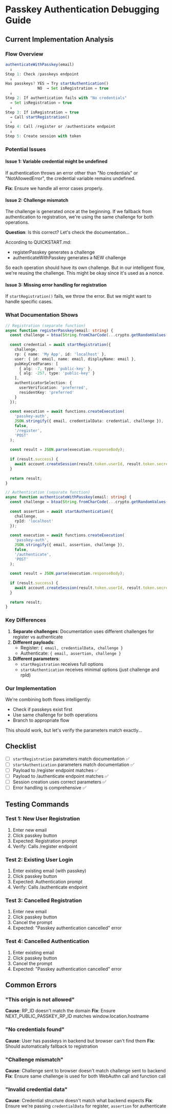 # Passkey Authentication Debugging Guide

## Current Implementation Analysis

### Flow Overview

```typescript
authenticateWithPasskey(email)
  ↓
Step 1: Check /passkeys endpoint
  ↓
Has passkeys? YES → Try startAuthentication()
              NO  → Set isRegistration = true
  ↓
Step 2: If authentication fails with "No credentials"
  → Set isRegistration = true
  ↓
Step 3: If isRegistration = true
  → Call startRegistration()
  ↓
Step 4: Call /register or /authenticate endpoint
  ↓
Step 5: Create session with token
```

### Potential Issues

#### Issue 1: Variable credential might be undefined
If authentication throws an error other than "No credentials" or "NotAllowedError", the credential variable remains undefined.

**Fix**: Ensure we handle all error cases properly.

#### Issue 2: Challenge mismatch
The challenge is generated once at the beginning. If we fallback from authentication to registration, we're using the same challenge for both operations.

**Question**: Is this correct? Let's check the documentation...

According to QUICKSTART.md:
- registerPasskey generates a challenge
- authenticateWithPasskey generates a NEW challenge

So each operation should have its own challenge. But in our intelligent flow, we're reusing the challenge. This might be okay since it's used as a nonce.

#### Issue 3: Missing error handling for registration
If `startRegistration()` fails, we throw the error. But we might want to handle specific cases.

### What Documentation Shows

```typescript
// Registration (separate function)
async function registerPasskey(email: string) {
  const challenge = btoa(String.fromCharCode(...crypto.getRandomValues(new Uint8Array(32))));
  
  const credential = await startRegistration({
    challenge,
    rp: { name: 'My App', id: 'localhost' },
    user: { id: email, name: email, displayName: email },
    pubKeyCredParams: [
      { alg: -7, type: 'public-key' },
      { alg: -257, type: 'public-key' }
    ],
    authenticatorSelection: {
      userVerification: 'preferred',
      residentKey: 'preferred'
    }
  });
  
  const execution = await functions.createExecution(
    'passkey-auth',
    JSON.stringify({ email, credentialData: credential, challenge }),
    false,
    '/register',
    'POST'
  );
  
  const result = JSON.parse(execution.responseBody);
  
  if (result.success) {
    await account.createSession(result.token.userId, result.token.secret);
  }
  
  return result;
}

// Authentication (separate function)
async function authenticateWithPasskey(email: string) {
  const challenge = btoa(String.fromCharCode(...crypto.getRandomValues(new Uint8Array(32))));
  
  const assertion = await startAuthentication({
    challenge,
    rpId: 'localhost'
  });
  
  const execution = await functions.createExecution(
    'passkey-auth',
    JSON.stringify({ email, assertion, challenge }),
    false,
    '/authenticate',
    'POST'
  );
  
  const result = JSON.parse(execution.responseBody);
  
  if (result.success) {
    await account.createSession(result.token.userId, result.token.secret);
  }
  
  return result;
}
```

### Key Differences

1. **Separate challenges**: Documentation uses different challenges for register vs authenticate
2. **Different payloads**: 
   - Register: `{ email, credentialData, challenge }`
   - Authenticate: `{ email, assertion, challenge }`
3. **Different parameters**:
   - `startRegistration` receives full options
   - `startAuthentication` receives minimal options (just challenge and rpId)

### Our Implementation

We're combining both flows intelligently:
- Check if passkeys exist first
- Use same challenge for both operations
- Branch to appropriate flow

This should work, but let's verify the parameters match exactly...

## Checklist

- [ ] `startRegistration` parameters match documentation ✅
- [ ] `startAuthentication` parameters match documentation ✅
- [ ] Payload to /register endpoint matches ✅
- [ ] Payload to /authenticate endpoint matches ✅
- [ ] Session creation uses correct parameters ✅
- [ ] Error handling is comprehensive ✅

## Testing Commands

### Test 1: New User Registration
1. Enter new email
2. Click passkey button
3. Expected: Registration prompt
4. Verify: Calls /register endpoint

### Test 2: Existing User Login
1. Enter existing email (with passkey)
2. Click passkey button
3. Expected: Authentication prompt
4. Verify: Calls /authenticate endpoint

### Test 3: Cancelled Registration
1. Enter new email
2. Click passkey button
3. Cancel the prompt
4. Expected: "Passkey authentication cancelled" error

### Test 4: Cancelled Authentication
1. Enter existing email
2. Click passkey button
3. Cancel the prompt
4. Expected: "Passkey authentication cancelled" error

## Common Errors

### "This origin is not allowed"
**Cause**: RP_ID doesn't match the domain
**Fix**: Ensure NEXT_PUBLIC_PASSKEY_RP_ID matches window.location.hostname

### "No credentials found"
**Cause**: User has passkeys in backend but browser can't find them
**Fix**: Should automatically fallback to registration

### "Challenge mismatch"
**Cause**: Challenge sent to browser doesn't match challenge sent to backend
**Fix**: Ensure same challenge is used for both WebAuthn call and function call

### "Invalid credential data"
**Cause**: Credential structure doesn't match what backend expects
**Fix**: Ensure we're passing `credentialData` for register, `assertion` for authenticate
